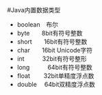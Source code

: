 #Java内置数据类型

- boolean　布尔 
- byte　　8bit有符号整数
- short　　16bit有符号整数
- char　　16bit Unicode字符
- int　　　32bit有符号整形
- long　　　64bit有符号整数
- float 　　32bit单精度浮点数
- double 　64bit双精度浮点数
